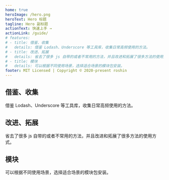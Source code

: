```yaml
---
home: true
heroImage: /hero.png
heroText: Hero 标题
tagline: Hero 副标题
actionText: 快速上手 →
actionLink: /guide/
# features:
# - title: 借鉴、收集
#   details: 借鉴 Lodash、Underscore 等工具库，收集日常高频使用的方法。
# - title: 改进、拓展
#   details: 省去了很多 js 自带的或者不常用的方法，并且改进和拓展了很多方法的使用方式。
# - title: 模块
#   details: 可以根据不同使用场景，选择适合场景的模块包安装。
footer: MIT Licensed | Copyright © 2020-present roshin
---
```


<div style="text-align: center">
  <Bit/>
</div>

<div class="features">
  <div class="feature">
    <h2>借鉴、收集</h2>
    <p>借鉴 Lodash、Underscore 等工具库，收集日常高频使用的方法。</p>
  </div>
  <div class="feature">
    <h2>改进、拓展</h2>
    <p>省去了很多 js 自带的或者不常用的方法，并且改进和拓展了很多方法的使用方式。</p>
  </div>
  <div class="feature">
    <h2>模块</h2>
    <p>可以根据不同使用场景，选择适合场景的模块包安装。</p>
  </div>
</div>
